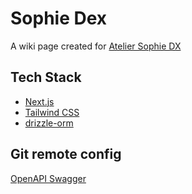# Sophie Dex

A wiki page created for [Atelier Sophie DX](https://store.steampowered.com/app/1502970/Atelier_Sophie_The_Alchemist_of_the_Mysterious_Book_DX/)

## Tech Stack

-  [Next.js](https://nextjs.org)
-  [Tailwind CSS](https://tailwindcss.com)
-  [drizzle-orm](https://orm.drizzle.team/)

## Git remote config

[OpenAPI Swagger](https://sophie-dex.vercel.app/api-doc)
